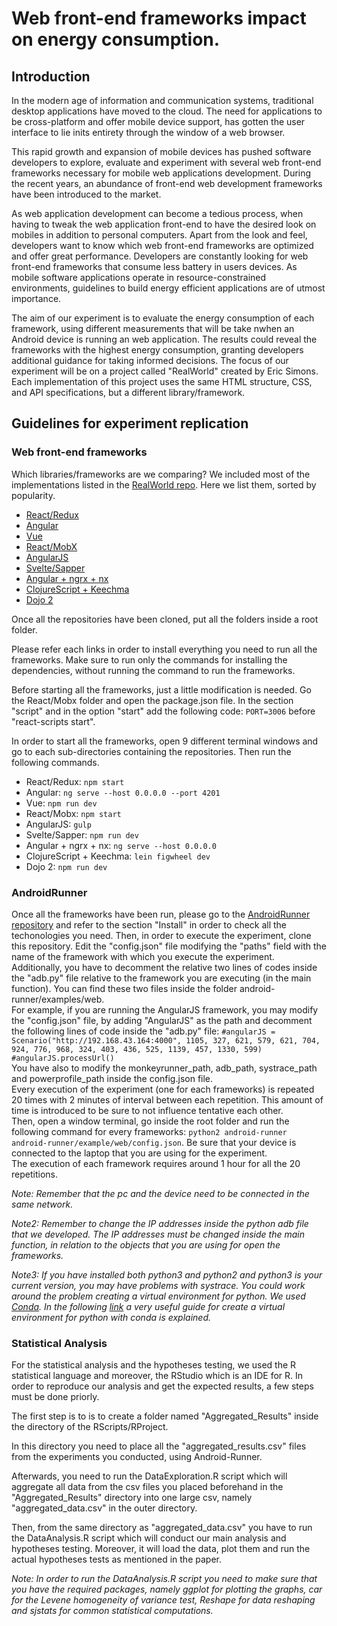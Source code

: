 # Web front-end frameworks impact on energy consumption.

## Introduction

In   the   modern   age   of   information   and   communication systems,  traditional  desktop  applications  have  moved  to  the cloud. The need for applications to be cross-platform and offer mobile  device  support,  has  gotten  the  user  interface  to  lie  inits  entirety  through  the  window  of  a  web  browser.

This rapid  growth  and  expansion  of  mobile  devices  has  pushed software developers to explore, evaluate and experiment with several  web  front-end  frameworks  necessary  for  mobile  web applications  development. During  the  recent  years,  an  abundance  of  front-end  web development  frameworks  have  been  introduced  to  the  market.

As  web  application  development  can  become  a  tedious process, when having to tweak the web application front-end to  have  the  desired  look  on  mobiles  in  addition  to  personal computers. Apart  from  the  look  and  feel,  developers  want  to  know which web front-end frameworks are optimized and offer great performance. Developers are constantly looking for web front-end frameworks that consume less battery in users devices. As   mobile   software   applications   operate   in   resource-constrained environments, guidelines to build energy efficient applications  are  of  utmost  importance.

The  aim  of  our experiment  is  to  evaluate  the  energy  consumption  of  each framework,  using  different  measurements  that  will  be  take nwhen  an  Android  device  is  running  an  web  application.  The results  could  reveal  the  frameworks  with  the  highest  energy consumption, granting developers additional guidance for taking informed decisions. The focus of our experiment will be on a project called "RealWorld" created by Eric Simons. Each implementation of this project uses the same HTML structure, CSS, and API specifications, but a different library/framework.


## Guidelines for experiment replication


### Web front-end frameworks

Which libraries/frameworks are we comparing?
We included most of the implementations listed in the [RealWorld repo](https://github.com/gothinkster/realworld). Here we list them, sorted by popularity.

* [React/Redux](https://github.com/gothinkster/react-redux-realworld-example-app)
* [Angular](https://github.com/gothinkster/angular-realworld-example-app)
* [Vue](https://github.com/gothinkster/vue-realworld-example-app)
* [React/MobX](https://github.com/gothinkster/react-mobx-realworld-example-app)
* [AngularJS](https://github.com/gothinkster/angularjs-realworld-example-app)
* [Svelte/Sapper](https://github.com/sveltejs/realworld)
* [Angular + ngrx + nx](https://github.com/stefanoslig/angular-ngrx-nx-realworld-example-app)
* [ClojureScript + Keechma](https://github.com/gothinkster/clojurescript-keechma-realworld-example-app)
* [Dojo 2](https://github.com/gothinkster/dojo2-realworld-example-app)

Once all the repositories have been cloned, put all the folders inside a root folder. 

Please refer each links in order to install everything you need to run all the frameworks. Make sure to run only the commands for installing the dependencies, without running the command to run the frameworks.

Before starting all the frameworks, just a little modification is needed. Go the React/Mobx folder and open the package.json file. In the section "script" and in the option "start" add the following code: `PORT=3006` before "react-scripts start".

In order to start all the frameworks, open 9 different terminal windows and go to each sub-directories containing the repositories. Then run the following commands. 

* React/Redux: `npm start`
* Angular: `ng serve --host 0.0.0.0 --port 4201`
* Vue: `npm run dev`
* React/Mobx: `npm start`
* AngularJS: `gulp`
* Svelte/Sapper: `npm run dev`
* Angular + ngrx + nx: `ng serve --host 0.0.0.0`
* ClojureScript + Keechma: `lein figwheel dev`
* Dojo 2: `npm run dev`


### AndroidRunner

Once all the frameworks have been run, please go to the [AndroidRunner repository](https://github.com/S2-group/android-runner) and refer to the section "Install" in order to check all the techonologies you need. Then, in order to execute the experiment, clone this repository. Edit the "config.json" file modifying the "paths" field with the name of the framework with which you execute the experiment. Additionally, you have to decomment the relative two lines of codes inside the "adb.py" file relative to the framework you are executing (in the main function). You can find these two files inside the folder android-runner/examples/web.
<br />
For example, if you are running the AngularJS framework, you may modify the "config.json" file, by adding "AngularJS" as the path and decomment the following lines of code inside the "adb.py" file:
`#angularJS = Scenario("http://192.168.43.164:4000", 1105, 327, 621, 579, 621, 704, 924, 776, 968, 324, 403, 436, 525, 1139, 457, 1330, 599)`
<br />
`#angularJS.processUrl()`
<br />
You have also to modify the monkeyrunner_path, adb_path, systrace_path and powerprofile_path inside the config.json file. 
<br />
Every execution of the experiment (one for each frameworks) is repeated 20 times with 2 minutes of interval between each repetition. This amount of time is introduced to be sure to not influence tentative each other. 
<br />
Then, open a window terminal, go inside the root folder and run the following command for every frameworks: `python2 android-runner android-runner/example/web/config.json`. Be sure that your device is connected to the laptop that you are using for the experiment.
<br />
The execution of each framework requires around 1 hour for all the 20 repetitions.

*Note: Remember that the pc and the device need to be connected in the same network.*

*Note2: Remember to change the IP addresses inside the python adb file that we developed. The IP addresses must be changed inside the main function, in relation to the objects that you are using for open the frameworks.*

*Note3: If you have installed both python3 and python2 and python3 is your current version, you may have problems with systrace. You could work around the problem creating a virtual environment for python. We used [Conda](https://conda.io/docs/). In the following [link](https://uoa-eresearch.github.io/eresearch-cookbook/recipe/2014/11/20/conda/) a very useful guide for create a virtual environment for python with conda is explained.*

### Statistical Analysis

For the statistical analysis and the hypotheses testing, we used the R statistical language and moreover, the RStudio which is an IDE for R. 
In order to reproduce our analysis and get the expected results, a few steps must be done priorly.

The first step is to is to create a folder named "Aggregated_Results" inside the directory of the RScripts/RProject.

In this directory you need to place all the "aggregated_results.csv" files from the experiments you conducted, using Android-Runner.

Afterwards, you need to run the DataExploration.R script which will aggregate all data from the csv files you placed beforehand in the  "Aggregated_Results" directory into one large csv, namely "aggregated_data.csv" in the outer directory.

Then, from the same directory as "aggregated_data.csv" you have to run the DataAnalysis.R script which will conduct our main analysis and hypotheses testing. Moreover, it will load the data, plot them and run the actual hypotheses tests as mentioned in the paper.

*Note: In order to run the DataAnalysis.R script you need to make sure that you have the required packages, namely ggplot for plotting the graphs, car for the Levene homogeneity of variance test, Reshape for data reshaping and sjstats for common statistical computations.*
